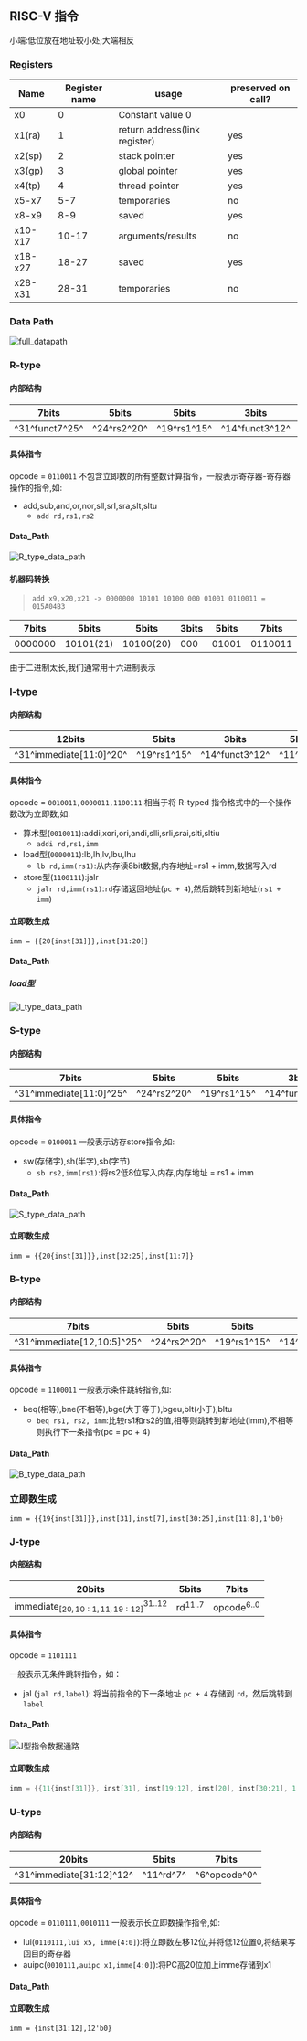 ## RISC-V 指令
小端:低位放在地址较小处;大端相反
### Registers
|Name|Register name|usage|preserved on call?|
|---|---|---|---|
|x0|0|Constant value 0||n.a.|
|x1(ra)|1|return address(link register)|yes|
|x2(sp)|2|stack pointer|yes|
|x3(gp)|3|global pointer|yes|
|x4(tp)|4|thread pointer|yes|
|x5-x7|5-7|temporaries|no|
|x8-x9|8-9|saved|yes|
|x10-x17|10-17|arguments/results|no|
|x18-x27|18-27|saved|yes|
|x28-x31|28-31|temporaries|no|

### Data Path
![full_datapath](./figure/chapter3/data_path/full_datapath.png)

### R-type
#### 内部结构
|7bits|5bits|5bits|3bits|5bits|7bits
| --- | --- | --- | --- | --- | --- |
|^31^funct7^25^|^24^rs2^20^|^19^rs1^15^|^14^funct3^12^|^11^rd^7^|^6^opcode^0^|

#### 具体指令
opcode = ```0110011```
不包含立即数的所有整数计算指令，一般表示寄存器-寄存器操作的指令,如:
 - add,sub,and,or,nor,sll,srl,sra,slt,sltu
   - ```add rd,rs1,rs2```

#### Data_Path
![R_type_data_path](./figure/chapter3/data_path/R_data_path.png)

#### 机器码转换
> ```add x9,x20,x21 -> 0000000 10101 10100 000 01001 0110011 = 015A04B3```

|7bits|5bits|5bits|3bits|5bits|7bits
| --- | --- | --- | --- | --- | --- |
|0000000|10101(21)|10100(20)|000|01001|0110011|

由于二进制太长,我们通常用十六进制表示

### I-type

#### 内部结构
|12bits|5bits|3bits|5bits|7bits
| ---| --- | --- | --- | --- |
|^31^immediate[11:0]^20^|^19^rs1^15^|^14^funct3^12^|^11^rd^7^|^6^opcode^0^|

#### 具体指令
opcode = ```0010011,0000011,1100111```
相当于将 R-typed 指令格式中的一个操作数改为立即数,如:

 - 算术型(```0010011```):addi,xori,ori,andi,slli,srli,srai,slti,sltiu
   - ```addi rd,rs1,imm```
 - load型(```0000011```):lb,lh,lv,lbu,lhu
   - ```lb rd,imm(rs1)```:从内存读8bit数据,内存地址=rs1 + imm,数据写入rd
 - store型(```1100111```):jalr
   - ```jalr rd,imm(rs1)```:```rd```存储返回地址(```pc + 4```),然后跳转到新地址(```rs1 + imm```)

#### 立即数生成
```imm = {{20{inst[31]}},inst[31:20]}```

#### Data_Path

##### load型
![I_type_data_path](./figure/chapter3/data_path/Load_data_path.png)

### S-type

#### 内部结构
|7bits|5bits|5bits|3bits|5bits|7bits
| --- | --- | --- | --- | --- | --- |
|^31^immediate[11:0]^25^|^24^rs2^20^|^19^rs1^15^|^14^funct3^12^|^11^immediate[4:0]^7^|^6^opcode^0^|

#### 具体指令
opcode = ```0100011```
一般表示访存store指令,如:
 - sw(存储字),sh(半字),sb(字节)
    - ```sb rs2,imm(rs1)```:将rs2低8位写入内存,内存地址 = rs1 + imm

#### Data_Path
![S_type_data_path](./figure/chapter3/data_path/S_data_path.png)

#### 立即数生成
```imm = {{20{inst[31]}},inst[32:25],inst[11:7]}```

### B-type

#### 内部结构
|7bits|5bits|5bits|3bits|5bits|7bits
| --- | --- | --- | --- | --- | --- |
|^31^immediate[12,10:5]^25^|^24^rs2^20^|^19^rs1^15^|^14^funct3^12^|^11^immediate[4:1,11]^7^|^6^opcode^0^|

#### 具体指令
opcode = ```1100011```
一般表示条件跳转指令,如:
 - beq(相等),bne(不相等),bge(大于等于),bgeu,blt(小于),bltu
   - ```beq rs1, rs2, imm```:比较rs1和rs2的值,相等则跳转到新地址(imm),不相等则执行下一条指令(pc = pc + 4)

#### Data_Path
![B_type_data_path](./figure/chapter3/data_path/B_data_path.png)

### 立即数生成
```imm = {{19{inst[31]}},inst[31],inst[7],inst[30:25],inst[11:8],1'b0}```

### J-type

#### 内部结构
| 20bits | 5bits | 7bits |
|--------|--------|--------|
| $\text{immediate}_{[20,10:1,11,19:12]}^{31..12}$ | $\text{rd}^{11..7}$ | $\text{opcode}^{6..0}$ |

#### 具体指令
opcode = `1101111`

一般表示无条件跳转指令，如：
- jal (`jal rd,label`): 将当前指令的下一条地址 `pc + 4` 存储到 `rd`，然后跳转到 `label`

#### Data_Path
![J型指令数据通路](./figure/chapter3/data_path/J_data_path.png)

#### 立即数生成
```verilog
imm = {{11{inst[31]}}, inst[31], inst[19:12], inst[20], inst[30:21], 1'b0}
```

### U-type

#### 内部结构
|20bits|5bits|7bits|
| --- | --- | --- |
|^31^immediate[31:12]^12^|^11^rd^7^|^6^opcode^0^|

#### 具体指令
opcode = ```0110111,0010111```
一般表示长立即数操作指令,如:
 - lui(```0110111,lui x5, imme[4:0]```):将立即数左移12位,并将低12位置0,将结果写回目的寄存器
 - auipc(```0010111,auipc x1,imme[4:0]```):将PC高20位加上imme存储到x1

#### Data_Path

#### 立即数生成
```imm = {inst[31:12],12'b0}```